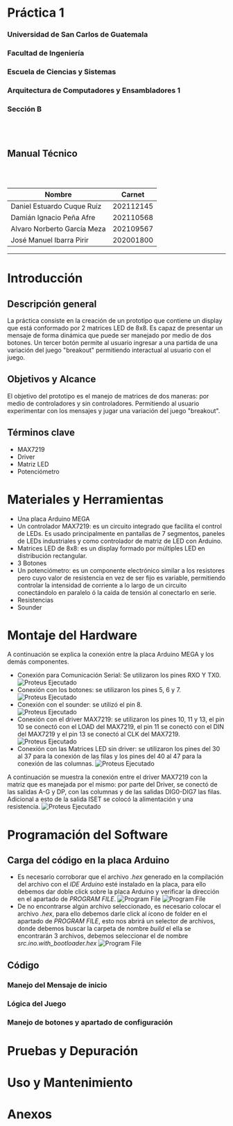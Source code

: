# **Práctica 1**
### Universidad de San Carlos de Guatemala
### Facultad de Ingeniería
### Escuela de Ciencias y Sistemas
### Arquitectura de Computadores y Ensambladores 1
### Sección B
<br></br>

## **Manual Técnico**
<br></br>

| Nombre | Carnet | 
| --- | --- |
| Daniel Estuardo Cuque Ruíz | 202112145 |
| Damián Ignacio Peña Afre | 202110568 |
| Alvaro Norberto García Meza | 202109567 |
| José Manuel Ibarra Pirir | 202001800 |
----
# **Introducción**
## Descripción general
La práctica consiste en la creación de un prototipo que contiene un display que está conformado por 2 matrices LED de 8x8. Es capaz de presentar un mensaje de forma dinámica que puede ser manejado por medio de dos botones. Un tercer botón permite al usuario ingresar a una partida de una variación del juego "breakout" permitiendo interactual al usuario con el juego. 
## Objetivos y Alcance
El objetivo del prototipo es el manejo de matrices de dos maneras: por medio de controladores y sin controladores. Permitiendo al usuario experimentar con los mensajes y jugar una variación del juego "breakout". 
## Términos clave
- MAX7219
- Driver
- Matriz LED
- Potenciómetro
# **Materiales y Herramientas**
- Una placa Arduino MEGA
- Un controlador MAX7219: es un circuito integrado que facilita el control de LEDs. Es usado principalmente en pantallas de 7 segmentos, paneles de LEDs industriales y como controlador de matriz de LED con Arduino.
- Matrices LED de 8x8: es un display formado por múltiples LED en distribución rectangular.
- 3 Botones
- Un potenciómetro: es un componente electrónico similar a los resistores pero cuyo valor de resistencia en vez de ser fijo es variable, permitiendo controlar la intensidad de corriente a lo largo de un circuito conectándolo en paralelo ó la caida de tensión al conectarlo en serie.
- Resistencias
- Sounder
# **Montaje del Hardware**
A continuación se explica la conexión entre la placa Arduino MEGA y los demás componentes.
- Conexión para Comunicación Serial: Se utilizaron los pines RXO Y TX0. 
![Proteus Ejecutado](https://gitlab.com/grupo-7-ace1b-1s2023/ACE1-231S0778BG07PRA1/-/tree/main/docs/tech/images/tecnico/instalacion1.jpg)
- Conexión con los botones: se utilizaron los pines 5, 6 y 7.
![Proteus Ejecutado](images\tecnico\instalacion2.jpg)
- Conexión con el sounder: se utilizó el pin 8. <br>
![Proteus Ejecutado](images\tecnico\instalacion3.jpg)
- Conexión con el driver MAX7219: se utilizaron los pines 10, 11 y 13, el pin 10 se conectó con el LOAD del MAX7219, el pin 11 se conectó con el DIN del MAX7219 y el pin 13 se conectó al CLK del MAX7219.
![Proteus Ejecutado](images\tecnico\instalacion4.jpg)
- Conexión con las Matrices LED sin driver: se utilizaron los pines del 30 al 37 para la conexión de las filas y los pines del 40 al 47 para la conexión de las columnas.
![Proteus Ejecutado](images\tecnico\instalacion5.jpg)

A continuación se muestra la conexión entre el driver MAX7219 con la matriz que es manejada por el mismo:
por parte del Driver, se conectó de las salidas A-G y DP, con las columnas y de las salidas DIG0-DIG7 las filas. Adicional a esto de la salida ISET se colocó la alimentación y una resistencia. 
![Proteus Ejecutado](images\tecnico\instalacion6.jpg)
# **Programación del Software**
## Carga del código en la placa Arduino
- Es necesario corroborar que el archivo *.hex* generado en la compilación del archivo con el *IDE Arduino* esté instalado en la placa, para ello debemos dar doble click sobre la placa Arduino y verificar la dirección en el apartado de *PROGRAM FILE*. 
![Program File](images\usuario\instrucciones2.jpg)
![Program File](images\usuario\instrucciones3.jpg)
- De no encontrarse algún archivo seleccionado, es necesario colocar el archivo *.hex*, para ello debemos darle click al ícono de folder en el apartado de *PROGRAM FILE*, esto nos abrirá un selector de archivos, donde debemos buscar la carpeta de nombre *build* el ella se encontrarán 3 archivos, debemos seleccionar el de nombre *src.ino.with_bootloader.hex*
![Program File](images\usuario\instrucciones4.jpg)
## Código
### Manejo del Mensaje de inicio
### Lógica del Juego
### Manejo de botones y apartado de configuración
# **Pruebas y Depuración**
# **Uso y Mantenimiento**
# **Anexos**